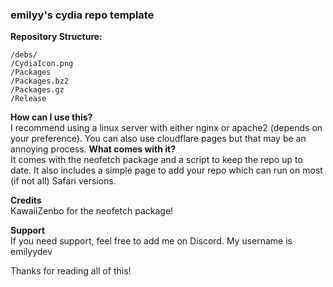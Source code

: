 ### emilyy's cydia repo template

 **Repository Structure:**
   ```
   /debs/
   /CydiaIcon.png
   /Packages
   /Packages.bz2
   /Packages.gz
   /Release
   ```

**How can I use this?**<br>
I recommend using a linux server with either nginx or apache2 (depends on your preference). You can also use cloudflare pages but that may be an annoying process.
**What comes with it?**<br>
It comes with the neofetch package and a script to keep the repo up to date. It also includes a simple page to add your repo which can run on most (if not all) Safari versions.

   
**Credits**<br>
KawaiiZenbo for the neofetch package!

**Support**<br>
If you need support, feel free to add me on Discord. My username is emilyydev

Thanks for reading all of this!
